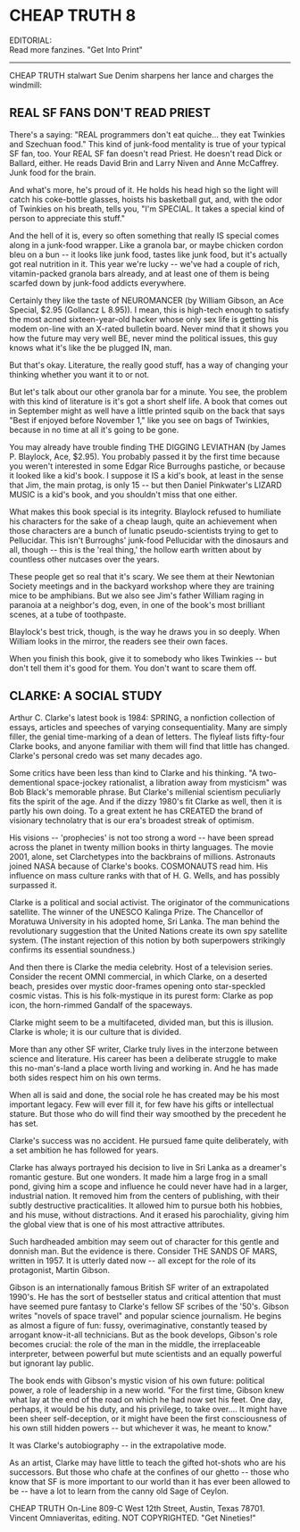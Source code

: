 CHEAP TRUTH 8
=============

EDITORIAL:  
Read more fanzines. "Get Into Print"


- - -

CHEAP TRUTH stalwart Sue Denim sharpens her lance and charges the windmill:

REAL SF FANS DON'T READ PRIEST
------------------------------

There's a saying: "REAL programmers don't eat quiche... they eat Twinkies and Szechuan food." This kind of junk-food mentality is true of your typical SF fan, too. Your REAL SF fan doesn't read Priest. He doesn't read Dick or Ballard, either. He reads David Brin and Larry Niven and Anne McCaffrey. Junk food for the brain.

And what's more, he's proud of it. He holds his head high so the light will catch his coke-bottle glasses, hoists his basketball gut, and, with the odor of Twinkies on his breath, tells you, "I'm SPECIAL. It takes a special kind of person to appreciate this stuff."

And the hell of it is, every so often something that really IS special comes along in a junk-food wrapper. Like a granola bar, or maybe chicken cordon bleu on a bun -- it looks like junk food, tastes like junk food, but it's actually got real nutrition in it. This year we're lucky -- we've had a couple of rich, vitamin-packed granola bars already, and at least one of them is being scarfed down by junk-food addicts everywhere.

Certainly they like the taste of NEUROMANCER (by William Gibson, an Ace Special, $2.95 (Gollancz L 8.95)). I mean, this is high-tech enough to satisfy the most acned sixteen-year-old hacker whose only sex life is getting his modem on-line with an X-rated bulletin board. Never mind that it shows you how the future may very well BE, never mind the political issues, this guy knows what it's like the be plugged IN, man.

But that's okay. Literature, the really good stuff, has a way of changing your thinking whether you want it to or not.

But let's talk about our other granola bar for a minute. You see, the problem with this kind of literature is it's got a short shelf life. A book that comes out in September might as well have a little printed squib on the back that says "Best if enjoyed before November 1," like you see on bags of Twinkies, because in no time at all it's going to be gone.

You may already have trouble finding THE DIGGING LEVIATHAN (by James P. Blaylock, Ace, $2.95). You probably passed it by the first time because you weren't interested in some Edgar Rice Burroughs pastiche, or because it looked like a kid's book. I suppose it IS a kid's book, at least in the sense that Jim, the main protag, is only 15 -- but then Daniel Pinkwater's LIZARD MUSIC is a kid's book, and you shouldn't miss that one either.

What makes this book special is its integrity. Blaylock refused to humiliate his characters for the sake of a cheap laugh, quite an achievement when those characters are a bunch of lunatic pseudo-scientists trying to get to Pellucidar. This isn't Burroughs' junk-food Pellucidar with the dinosaurs and all, though -- this is the 'real thing,' the hollow earth written about by countless other nutcases over the years.

These people get so real that it's scary. We see them at their Newtonian Society meetings and in the backyard workshop where they are training mice to be amphibians. But we also see Jim's father William raging in paranoia at a neighbor's dog, even, in one of the book's most brilliant scenes, at a tube of toothpaste.

Blaylock's best trick, though, is the way he draws you in so deeply. When William looks in the mirror, the readers see their own faces.

When you finish this book, give it to somebody who likes Twinkies -- but don't tell them it's good for them. You don't want to scare them off.


CLARKE: A SOCIAL STUDY
----------------------

Arthur C. Clarke's latest book is 1984: SPRING, a nonfiction collection of essays, articles and speeches of varying consequentiality. Many are simply filler, the genial time-marking of a dean of letters. The flyleaf lists fifty-four Clarke books, and anyone familiar with them will find that little has changed. Clarke's personal credo was set many decades ago.

Some critics have been less than kind to Clarke and his thinking. "A two-dementional space-jockey rationalist, a libration away from mysticism" was Bob Black's memorable phrase. But Clarke's millenial scientism peculiarly fits the spirit of the age. And if the dizzy 1980's fit Clarke as well, then it is partly his own doing. To a great extent he has CREATED the brand of visionary technolatry that is our era's broadest streak of optimism.

His visions -- 'prophecies' is not too strong a word -- have been spread across the planet in twenty million books in thirty languages. The movie 2001, alone, set Clarchetypes into the backbrains of millions. Astronauts joined NASA because of Clarke's books. COSMONAUTS read him. His influence on mass culture ranks with that of H. G. Wells, and has possibly surpassed it.

Clarke is a political and social activist. The originator of the communications satellite. The winner of the UNESCO Kalinga Prize. The Chancellor of Moratuwa University in his adopted home, Sri Lanka. The man behind the revolutionary suggestion that the United Nations create its own spy satellite system. (The instant rejection of this notion by both superpowers strikingly confirms its essential soundness.)

And then there is Clarke the media celebrity. Host of a television series. Consider the recent OMNI commercial, in which Clarke, on a deserted beach, presides over mystic door-frames opening onto star-speckled cosmic vistas. This is his folk-mystique in its purest form: Clarke as pop icon, the horn-rimmed Gandalf of the spaceways.

Clarke might seem to be a multifaceted, divided man, but this is illusion. Clarke is whole; it is our culture that is divided.

More than any other SF writer, Clarke truly lives in the interzone between science and literature. His career has been a deliberate struggle to make this no-man's-land a place worth living and working in. And he has made both sides respect him on his own terms.

When all is said and done, the social role he has created may be his most important legacy. Few will ever fill it, for few have his gifts or intellectual stature. But those who do will find their way smoothed by the precedent he has set.

Clarke's success was no accident. He pursued fame quite deliberately, with a set ambition he has followed for years.

Clarke has always portrayed his decision to live in Sri Lanka as a dreamer's romantic gesture. But one wonders. It made him a large frog in a small pond, giving him a scope and influence he could never have had in a larger, industrial nation. It removed him from the centers of publishing, with their subtly destructive practicalities. It allowed him to pursue both his hobbies, and his muse, without distractions. And it erased his parochiality, giving him the global view that is one of his most attractive attributes.

Such hardheaded ambition may seem out of character for this gentle and donnish man. But the evidence is there. Consider THE SANDS OF MARS, written in 1957. It is utterly dated now -- all except for the role of its protagonist, Martin Gibson.

Gibson is an internationally famous British SF writer of an extrapolated 1990's. He has the sort of bestseller status and critical attention that must have seemed pure fantasy to Clarke's fellow SF scribes of the '50's. Gibson writes "novels of space travel" and popular science journalism. He begins as almost a figure of fun: fussy, overimaginative, constantly teased by arrogant know-it-all technicians. But as the book develops, Gibson's role becomes crucial: the role of the man in the middle, the irreplaceable interpreter, between powerful but mute scientists and an equally powerful but ignorant lay public.

The book ends with Gibson's mystic vision of his own future: political power, a role of leadership in a new world. "For the first time, Gibson knew what lay at the end of the road on which he had now set his feet. One day, perhaps, it would be his duty, and his privilege, to take over.... It might have been sheer self-deception, or it might have been the first consciousness of his own still hidden powers -- but whichever it was, he meant to know."

It was Clarke's autobiography -- in the extrapolative mode.

As an artist, Clarke may have little to teach the gifted hot-shots who are his successors. But those who chafe at the confines of our ghetto -- those who know that SF is more important to our world than it has ever been allowed to be -- have a lot to learn from the canny old Sage of Ceylon.


<footer>
CHEAP TRUTH On-Line 809-C West 12th Street, Austin, Texas 78701. Vincent Omniaveritas, editing. NOT COPYRIGHTED. "Get Nineties!"
</footer>
